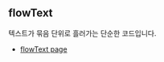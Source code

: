 ## flowText  
텍스트가 묶음 단위로 흘러가는 단순한 코드입니다.  

- <a href="http://smilesol85.github.io/dev/flowText/flowText.html" taget="_blank">flowText page</a>  